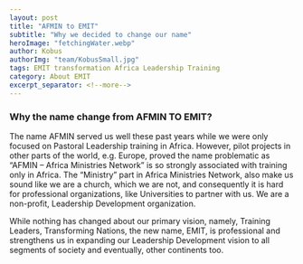 ```yaml
---
layout: post
title: "AFMIN to EMIT"
subtitle: "Why we decided to change our name"
heroImage: "fetchingWater.webp"
author: Kobus
authorImg: "team/KobusSmall.jpg"
tags: EMIT transformation Africa Leadership Training
category: About EMIT
excerpt_separator: <!--more-->
---
```


### Why the name change from AFMIN TO EMIT?

The name AFMIN served us well these past years while we were only focused on Pastoral Leadership training in Africa. However, pilot projects in other parts of the world, e.g. Europe, proved the name problematic as “AFMIN – Africa Ministries Network” is so strongly associated with training only in Africa. <!--more--> The “Ministry” part in Africa Ministries Network, also make us sound like we are a church, which we are not, and consequently it is hard for professional organizations, like Universities to partner with us. We are a non-profit, Leadership Development organization.

While nothing has changed about our primary vision, namely, Training Leaders, Transforming Nations, the new name, EMIT, is professional and strengthens us in expanding our Leadership Development vision to all segments of society and eventually, other continents too.